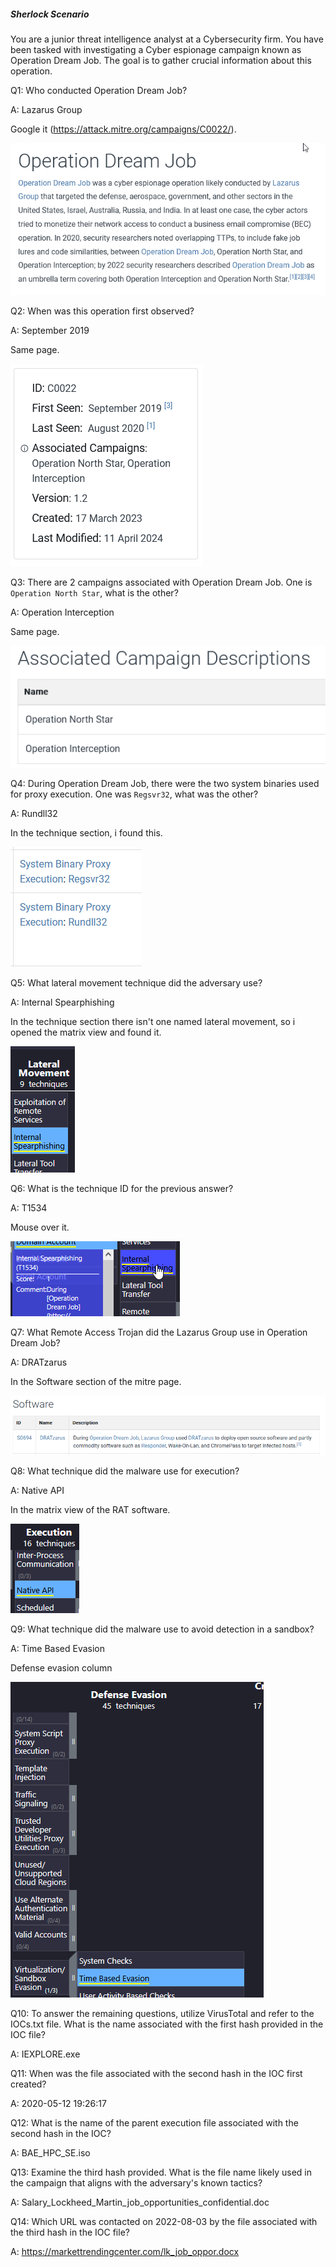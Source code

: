 
##### Sherlock Scenario

You are a junior threat intelligence analyst at a Cybersecurity firm. You have been tasked with investigating a Cyber espionage campaign known as Operation Dream Job. The goal is to gather crucial information about this operation.


Q1: Who conducted Operation Dream Job?

A: Lazarus Group

Google it (https://attack.mitre.org/campaigns/C0022/).

![](../../Img/Pasted%20image%2020250426133453.png)

Q2: When was this operation first observed?

A: September 2019

Same page.

![](../../Img/Pasted%20image%2020250426133533.png)

Q3: There are 2 campaigns associated with Operation Dream Job. One is `Operation North Star`, what is the other?

A: Operation Interception

Same page.

![](../../Img/Pasted%20image%2020250426133554.png)

Q4: During Operation Dream Job, there were the two system binaries used for proxy execution. One was `Regsvr32`, what was the other?

A: Rundll32

In the technique section, i found this.

![](../../Img/Pasted%20image%2020250426133734.png)

Q5: What lateral movement technique did the adversary use?

A: Internal Spearphishing

In the technique section there isn't one named lateral movement, so i opened the matrix view and found it.

![](../../Img/Pasted%20image%2020250426133955.png)

Q6: What is the technique ID for the previous answer?

A: T1534

Mouse over it.

![](../../Img/Pasted%20image%2020250426134017.png)

Q7: What Remote Access Trojan did the Lazarus Group use in Operation Dream Job?

A: DRATzarus

In the Software section of the mitre page.

![](../../Img/Pasted%20image%2020250426134130.png)

Q8: What technique did the malware use for execution?

A: Native API

In the matrix view of the RAT software.

![](../../Img/Pasted%20image%2020250426134246.png)

Q9: What technique did the malware use to avoid detection in a sandbox?

A: Time Based Evasion

Defense evasion column

![](../../Img/Pasted%20image%2020250426134427.png)

Q10: To answer the remaining questions, utilize VirusTotal and refer to the IOCs.txt file. What is the name associated with the first hash provided in the IOC file?

A: IEXPLORE.exe

Q11: When was the file associated with the second hash in the IOC first created?

A: 2020-05-12 19:26:17

Q12: What is the name of the parent execution file associated with the second hash in the IOC?

A: BAE_HPC_SE.iso

Q13: Examine the third hash provided. What is the file name likely used in the campaign that aligns with the adversary's known tactics?

A: Salary_Lockheed_Martin_job_opportunities_confidential.doc

Q14: Which URL was contacted on 2022-08-03 by the file associated with the third hash in the IOC file?

A: https://markettrendingcenter.com/lk_job_oppor.docx

